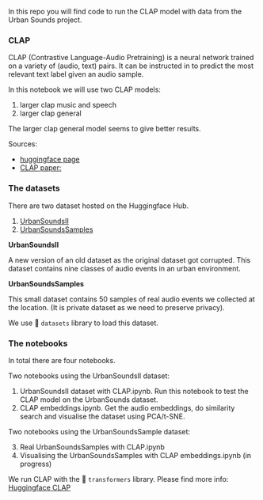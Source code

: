 In this repo you will find code to run the CLAP model with data from the Urban Sounds project. 

### CLAP
CLAP (Contrastive Language-Audio Pretraining) is a neural network trained on a variety of (audio, text) pairs. It can be instructed in to predict the most relevant text label given an audio sample.

In this notebook we will use two CLAP models:
1. larger clap music and speech
2. larger clap general

The larger clap general model seems to give better results. 

Sources:
- [huggingface page](https://huggingface.co/laion/larger_clap_general)
- [CLAP paper: ](https://arxiv.org/abs/2211.06687)


### The datasets
There are two dataset hosted on the Huggingface Hub.

1. [UrbanSoundsII](https://huggingface.co/datasets/MichielBontenbal/UrbanSoundsII)
2. [UrbanSoundsSamples](https://huggingface.co/datasets/UrbanSounds/UrbanSoundsSamples)

**UrbanSoundsII**

A new version of an old dataset as the original dataset got corrupted. 
This dataset contains nine classes of audio events in an urban environment. 

**UrbanSoundsSamples**

This small dataset contains 50 samples of real audio events we collected at the location.
(It is private dataset as we need to preserve privacy).

We use 🤗  ```datasets``` library to load this dataset. 

### The notebooks
In total there are four notebooks.

Two notebooks using the UrbanSoundsII dataset:

1. UrbanSoundsII dataset with CLAP.ipynb. Run this notebook to test the CLAP model on the UrbanSounds dataset.
2. CLAP embeddings.ipynb. Get the audio embeddings, do similarity search and visualise the dataset using PCA/t-SNE.

Two notebooks using the UrbanSoundsSample dataset:

3. Real UrbanSoundsSamples with CLAP.ipynb
4. Visualising the UrbanSoundsSamples with CLAP embeddings.ipynb (in progress)

We run CLAP with the 🤗 ```transformers``` library. Please find more info: [Huggingface CLAP](https://huggingface.co/docs/transformers/model_doc/clap)
